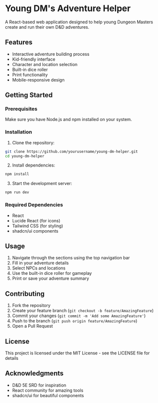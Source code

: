 # Young DM's Adventure Helper

A React-based web application designed to help young Dungeon Masters create and run their own D&D adventures.

## Features

- Interactive adventure building process
- Kid-friendly interface
- Character and location selection
- Built-in dice roller
- Print functionality
- Mobile-responsive design

## Getting Started

### Prerequisites

Make sure you have Node.js and npm installed on your system.

### Installation

1. Clone the repository:
```bash
git clone https://github.com/yourusername/young-dm-helper.git
cd young-dm-helper
```

2. Install dependencies:
```bash
npm install
```

3. Start the development server:
```bash
npm run dev
```

### Required Dependencies

- React
- Lucide React (for icons)
- Tailwind CSS (for styling)
- shadcn/ui components

## Usage

1. Navigate through the sections using the top navigation bar
2. Fill in your adventure details
3. Select NPCs and locations
4. Use the built-in dice roller for gameplay
5. Print or save your adventure summary

## Contributing

1. Fork the repository
2. Create your feature branch (`git checkout -b feature/AmazingFeature`)
3. Commit your changes (`git commit -m 'Add some AmazingFeature'`)
4. Push to the branch (`git push origin feature/AmazingFeature`)
5. Open a Pull Request

## License

This project is licensed under the MIT License - see the LICENSE file for details

## Acknowledgments

- D&D 5E SRD for inspiration
- React community for amazing tools
- shadcn/ui for beautiful components
